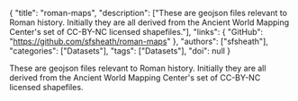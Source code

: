 {
  "title": "roman-maps",
  "description": ["These are geojson files relevant to Roman history. Initially they are all derived from the Ancient World Mapping Center's set of CC-BY-NC licensed shapefiles."],
  "links": {
    "GitHub": "https://github.com/sfsheath/roman-maps"
  },
  "authors": ["sfsheath"],
  "categories": ["Datasets"],
  "tags": ["Datasets"],
  "doi": null
}

<!-- Generated by csv2md.R – do not edit by hand -->

These are geojson files relevant to Roman history. Initially they are all derived from the Ancient World Mapping Center's set of CC-BY-NC licensed shapefiles.